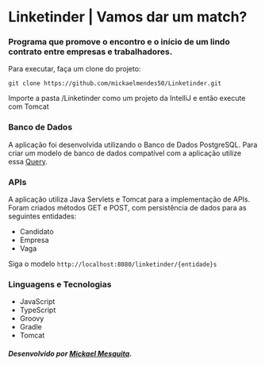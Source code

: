 # Linketinder | Vamos dar um match?

### Programa que promove o encontro e o início de um lindo contrato entre empresas e trabalhadores.

Para executar, faça um clone do projeto:
```
git clone https://github.com/mickaelmendes50/Linketinder.git
```
Importe a pasta /Linketinder como um projeto da IntelliJ e então execute com Tomcat

### Banco de Dados
A aplicação foi desenvolvida utilizando o Banco de Dados PostgreSQL. Para criar um modelo de banco de dados compatível com a aplicação utilize essa [Query](https://raw.githubusercontent.com/mickaelmendes50/Linketinder/master/database/postgres.sql).

### APIs
A aplicação utiliza Java Servlets e Tomcat para a implementação de APIs. Foram criados métodos GET e POST, com persistência de dados para as seguintes entidades:
- Candidato
- Empresa
- Vaga

Siga o modelo `http://localhost:8080/linketinder/{entidade}s`

### Linguagens e Tecnologias

- JavaScript
- TypeScript
- Groovy
- Gradle
- Tomcat

##### Desenvolvido por [Mickael Mesquita](https://github.com/mickaelmendes50).
